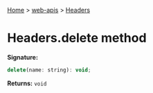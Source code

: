 <!-- docId=web-apis.headers.delete -->

[Home](./index.md) &gt; [web-apis](./web-apis.md) &gt; [Headers](./web-apis.headers.md)

# Headers.delete method


**Signature:**
```javascript
delete(name: string): void;
```
**Returns:** `void`

